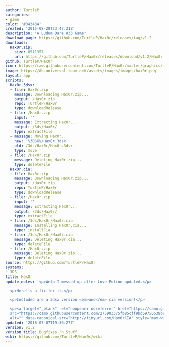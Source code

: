 ```yaml
---
author: TurtleP
categories:
- game
color: '#343434'
created: '2015-08-28T23:47:21Z'
description: 'A Ludum Dare #33 Game'
download_page: https://github.com/TurtleP/Hax0r/releases/tag/v1.2
downloads:
  Hax0r.zip:
    size: 8511357
    url: https://github.com/TurtleP/Hax0r/releases/download/v1.2/Hax0r.zip
github: TurtleP/Hax0r
icon: https://raw.githubusercontent.com/TurtleP/Hax0r/master/graphics/icon.png
image: https://db.universal-team.net/assets/images/images/hax0r.png
layout: app
scripts:
  Hax0r.3dsx:
  - file: Hax0r.zip
    message: Downloading Hax0r.zip...
    output: /Hax0r.zip
    repo: TurtleP/Hax0r
    type: downloadRelease
  - file: /Hax0r.zip
    input: ''
    message: Extracting Hax0r...
    output: /3ds/Hax0r/
    type: extractFile
  - message: Moving Hax0r...
    new: '%3DSX%/Hax0r.3dsx'
    old: /3ds/Hax0r/Hax0r.3dsx
    type: move
  - file: /Hax0r.zip
    message: Deleting Hax0r.zip...
    type: deleteFile
  Hax0r.cia:
  - file: Hax0r.zip
    message: Downloading Hax0r.zip...
    output: /Hax0r.zip
    repo: TurtleP/Hax0r
    type: downloadRelease
  - file: /Hax0r.zip
    input: ''
    message: Extracting Hax0r...
    output: /3ds/Hax0r/
    type: extractFile
  - file: /3ds/Hax0r/Hax0r.cia
    message: Installing Hax0r.cia...
    type: installCia
  - file: /3ds/Hax0r/Hax0r.cia
    message: Deleting Hax0r.cia...
    type: deleteFile
  - file: /Hax0r.zip
    message: Deleting Hax0r.zip...
    type: deleteFile
source: https://github.com/TurtleP/Hax0r
systems:
- 3DS
title: Hax0r
update_notes: '<p>Welp I messed up after Love Potion updated.</p>

  <p>Here''s a fix for it.</p>

  <p>Included are a 3dsx version <em>and</em> cia version!</p>

  <p><a target="_blank" rel="noopener noreferrer" href="https://camo.githubusercontent.com/275903375fb85cff9bd69756538b893f16d1cef872d02eaaa686769917b64c23/687474703a2f2f74696e7975726c2e636f6d2f4861783072434941"><img
  src="https://camo.githubusercontent.com/275903375fb85cff9bd69756538b893f16d1cef872d02eaaa686769917b64c23/687474703a2f2f74696e7975726c2e636f6d2f4861783072434941"
  alt="" data-canonical-src="http://tinyurl.com/Hax0rCIA" style="max-width:100%;"></a></p>'
updated: '2016-07-07T19:36:27Z'
version: v1.2
version_title: Bugfixes 'n Stuff
wiki: https://github.com/TurtleP/Hax0r/wiki
---
```

